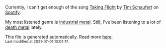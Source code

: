 
  Currently, I can't get enough of the song <a href="https://open.spotify.com/track/1zjvaSKCycMyeNOHn3FYBE">Taking Flight</a> by <a href="https://open.spotify.com/artist/3PThWtcE0CEi5IUmfgTvrC">Tim Schaufert</a> on <a href="https://open.spotify.com/user/9qz2xtkur2fengfsdcq8dd907?si=kq2SVrUkSNe0z1NJjpt7kg">Spotify</a>.

  My most listened genre is <a href="https://duckduckgo.com/?q=industrial metal music">industrial metal</a>.
  Still, I've been listening to a lot of <a href="https://duckduckgo.com/?q=death metal music">death metal</a> lately.

  This file is generated automatically. Read more <a href="https://github.com/CodeF0x/CodeF0x/blob/master/IMPORTANT.md">here</a>.
  <br>
  <sub>Last modified at 2021-07-01 13:04:17.</sub>
  